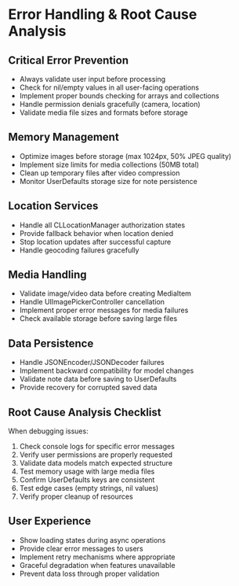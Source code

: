 # Error Handling & Root Cause Analysis

## Critical Error Prevention
- Always validate user input before processing
- Check for nil/empty values in all user-facing operations
- Implement proper bounds checking for arrays and collections
- Handle permission denials gracefully (camera, location)
- Validate media file sizes and formats before storage

## Memory Management
- Optimize images before storage (max 1024px, 50% JPEG quality)
- Implement size limits for media collections (50MB total)
- Clean up temporary files after video compression
- Monitor UserDefaults storage size for note persistence

## Location Services
- Handle all CLLocationManager authorization states
- Provide fallback behavior when location denied
- Stop location updates after successful capture
- Handle geocoding failures gracefully

## Media Handling
- Validate image/video data before creating MediaItem
- Handle UIImagePickerController cancellation
- Implement proper error messages for media failures
- Check available storage before saving large files

## Data Persistence
- Handle JSONEncoder/JSONDecoder failures
- Implement backward compatibility for model changes
- Validate note data before saving to UserDefaults
- Provide recovery for corrupted saved data

## Root Cause Analysis Checklist
When debugging issues:
1. Check console logs for specific error messages
2. Verify user permissions are properly requested
3. Validate data models match expected structure
4. Test memory usage with large media files
5. Confirm UserDefaults keys are consistent
6. Test edge cases (empty strings, nil values)
7. Verify proper cleanup of resources

## User Experience
- Show loading states during async operations
- Provide clear error messages to users
- Implement retry mechanisms where appropriate
- Graceful degradation when features unavailable
- Prevent data loss through proper validation